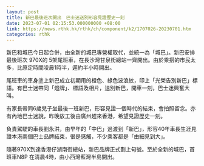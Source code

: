 ```yaml
---
layout: post
title: 新巴最後班次開出　巴士迷送別形容見證歷史一刻
date: 2023-07-01 02:15:53.000000000 +08:00
link: https://news.rthk.hk/rthk/ch/component/k2/1707026-20230701.htm
categories: rthk
---
```


新巴和城巴今日起合併，由全新的城巴專營權取代，並統一為「城巴」。新巴安排最後班次 970X的 5架尾班車，在長沙灣甘泉街總站一齊開出。由於乘搭的市民太多，比原定時間凌晨1時半，遲約半小時開出。

尾班車的車身塗上新巴成立初期用的橙色、綠色波浪紋，印上「光榮告別新巴」標語。有巴士迷帶同「燈牌」、標語及相片，送別新巴，開車一刻，巴士迷興奮大叫。

有家長帶同6歲兒子坐最後一班新巴，形容見證一個時代的結束，會拍照留念。亦有內地巴士迷說，昨晚放工後由廣州趕來香港，希望見證歷史一刻。  

負責駕駛的車長劉永洪，由早年的「中巴」過渡到「新巴」，形容40年車長生涯見證本港兩個巴士品牌結束，很是感觸，不少乘客都是「由細見到大」。
 
隨著970X到達香港仔湖南街總站，新巴品牌正式劃上句號。至於全新的城巴，首班車N8P 在清晨4時，由小西灣藍灣半島開出。
